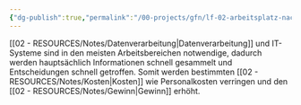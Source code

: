 ```yaml
---
{"dg-publish":true,"permalink":"/00-projects/gfn/lf-02-arbeitsplatz-nach-kundenwunsch-ausstatten/","tags":["GFN","LF02","inProgress"],"noteIcon":""}
---
```


[[02 - RESOURCES/Notes/Datenverarbeitung\|Datenverarbeitung]] und IT-Systeme sind in den meisten Arbeitsbereichen notwendige, dadurch werden hauptsächlich Informationen schnell gesammelt und Entscheidungen schnell getroffen. Somit werden bestimmten [[02 - RESOURCES/Notes/Kosten\|Kosten]] wie Personalkosten verringen und den [[02 - RESOURCES/Notes/Gewinn\|Gewinn]] erhöht. 

